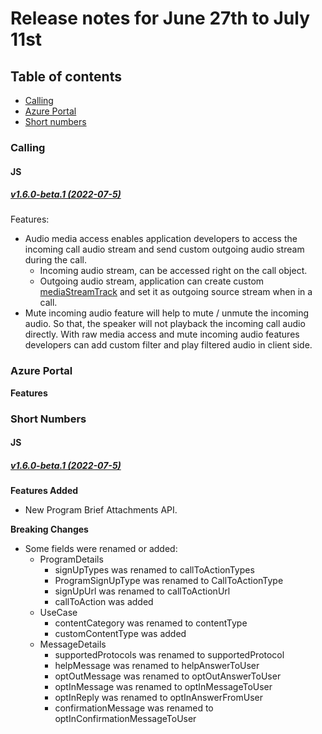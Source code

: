 # Release notes for June 27th to July 11st

## Table of contents

* [Calling](#calling)
* [Azure Portal](#azure-portal)
* [Short numbers](#short-numbers)

### Calling

#### JS
##### [v1.6.0-beta.1 (2022-07-5)](https://github.com/Azure/Communication/blob/master/releasenotes/acs-javascript-calling-library-release-notes.md#v160-beta1-2022-07-5)
Features:
- Audio media access enables application developers to access the incoming call audio stream and send custom outgoing audio stream during the call. 
	* Incoming audio stream, can be accessed right on the call object.
	* Outgoing audio stream, application can create custom [mediaStreamTrack](https://developer.mozilla.org/en-US/docs/Web/API/MediaStreamTrack) and set it as outgoing source stream when in a call.
- Mute incoming audio feature will help to mute / unmute the incoming audio. So that, the speaker will not playback the incoming call audio directly. With raw media access and mute incoming audio features developers can add custom filter and play filtered audio in client side. 

### Azure Portal

**Features**



### Short Numbers

#### JS
##### [v1.6.0-beta.1 (2022-07-5)](https://github.com/Azure/azure-sdk-for-js/blob/main/sdk/communication/communication-short-codes/CHANGELOG.md#100-beta3-2022-07-12)

**Features Added**
- New Program Brief Attachments API.

**Breaking Changes**
- Some fields were renamed or added:
  - ProgramDetails
    - signUpTypes was renamed to callToActionTypes
    - ProgramSignUpType was renamed to CallToActionType
    - signUpUrl was renamed to callToActionUrl
    - callToAction was added
  - UseCase
    - contentCategory was renamed to contentType
    - customContentType was added
  - MessageDetails
    - supportedProtocols was renamed to supportedProtocol
    - helpMessage was renamed to helpAnswerToUser
    - optOutMessage was renamed to optOutAnswerToUser
    - optInMessage was renamed to optInMessageToUser
    - optInReply was renamed to optInAnswerFromUser
    - confirmationMessage was renamed to optInConfirmationMessageToUser
